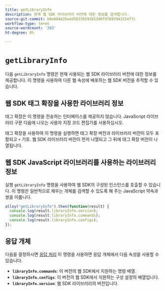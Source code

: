 ```yaml
---
title: getLibraryInfo
description: 현재 웹 SDK 라이브러리 버전에 대한 정보를 검색합니다.
source-git-commit: b6e084d2beed58339191b53d0f97b93943154f7c
workflow-type: tm+mt
source-wordcount: '203'
ht-degree: 0%

---
```


# `getLibraryInfo`

다음 `getLibraryInfo` 명령은 현재 사용되는 웹 SDK 라이브러리 버전에 대한 정보를 제공합니다. 이 명령을 사용하여 다른 웹 속성에 배포하는 웹 SDK 버전을 추적할 수 있습니다.

## 웹 SDK 태그 확장을 사용한 라이브러리 정보

태그 확장은 이 명령을 전송하는 인터페이스를 제공하지 않습니다. JavaScript 라이브러리 구문 다음에 나오는 사용자 지정 코드 편집기를 사용하십시오.

태그 확장을 사용하여 이 명령을 실행하면 태그 확장 버전과 라이브러리 버전이 모두 포함되고 `+` 기호. 웹 SDK 라이브러리 버전이 먼저 나열되고 그 뒤에 태그 확장 버전이 나열됩니다.

## 웹 SDK JavaScript 라이브러리를 사용하는 라이브러리 정보

실행 `getLibraryInfo` 명령을 사용하여 웹 SDK의 구성된 인스턴스를 호출할 수 있습니다. 이 명령은 일반적으로 채우는 개체를 검색할 수 있도록 해 주는 JavaScript 약속과 쌍을 이룹니다.

```js
alloy("getLibraryInfo").then(function(result) {
  console.log(result.libraryInfo.version);
  console.log(result.libraryInfo.commands);
  console.log(result.libraryInfo.configs);
});
```

## 응답 개체

다음을 결정하시면 [응답 처리](command-responses.md) 이 명령을 사용하면 응답 개체에서 다음 속성을 사용할 수 있습니다.

* **`libraryInfo.commands`**: 이 버전의 웹 SDK에서 지원하는 명령 배열.
* **`libraryInfo.configs`**: 이 버전의 웹 SDK에서 지원하는 구성 설정의 배열입니다.
* **`libraryInfo.version`**: 웹 SDK 라이브러리의 버전입니다.
